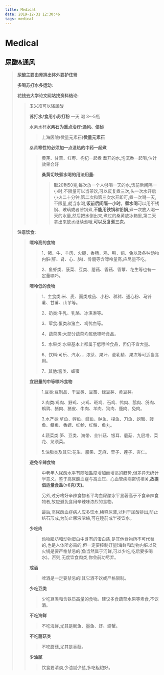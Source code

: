 ```yaml
---
title: Medical
date: 2019-12-31 12:30:46
tags: medical
---
```



# Medical

## 尿酸&通风


> **尿酸主要由肾排出体外要护住肾**
> 
> **多喝苏打水多运动:**
>
> **花钱去大学论文网站找资料结论:**
> > 玉米须可以降尿酸
> > 
> > **苏打水/食用小苏打粉**  一天 喝 3～5瓶
> > 
> > 水素水杯**水素石为重点治疗:通风、便秘**
> > > 上海医院(微量元素石)**微量元素石**
> > 
> > 桑黄**寒性的必须加一点温热的中药一起煮**
> > > 黄芪、甘草、红枣、枸杞一起煮
> > > 煮开的水,泡沉香一起喝,估计效果会好
> > > 
> > > **桑黄切块煮水喝的用法用量:**
> > > >  取20到50克,每次放一个人够喝一天的水,饭前后间隔一小时,不限量可以当茶饮,可以反复煮三次,头一次水开后小火二十分钟,第二次和第三次水开即可,煮一次喝一天,不限量,就当水喝,**饭前后间隔一小时**。**煮水喝**可以用不锈钢、玻璃或者砂锅煮,**不能用铁锅和铅锅**,煮一次放入喝一天的水量,然后把水倒出来,煮过的桑黄放冰箱里,第二天拿出来放水继续煮哦,**可以反复煮三次**。
> 
> 
> **注意饮食:**
> > **嘌呤高的食物**
> > > 1、猪、牛、羊肉、火腿、香肠、鸡、鸭、鹅、兔以及各种动物内脏(肝、肾、心、脑)、骨髓等含嘌呤量高,应尽量不吃。
> > > 
> > > 2、鱼虾类、菠菜、豆类、蘑菇、香菇、香蕈、花生等也有一定量嘌呤。
> > 
> > **嘌呤低的食物**
> > > 1、主食类:米、麦、面类成品、小粉、秫秫、通心粉、马铃薯、甘薯、山芋等。
> > > 
> > > 2、奶类:牛乳、乳酪、冰淇淋等。
> > > 
> > > 3、荤食:蛋类和猪血、鸡鸭血等。
> > > 
> > > 4、蔬菜类:大部分蔬菜均属低嘌呤食品。
> > > 
> > > 5、水果类:水果基本上都属于低嘌呤食品，但仍不宜大量。
> > > 
> > > 6、饮料:可乐、汽水、，浓茶、果汁、麦乳精、果冻等可适当食用。
> > > 
> > > 7、其他:酱类、蜂蜜
> > 
> > 
> > **宜限量的中等嘌呤食物**
> > > 1.豆类:豆制品、干豆类、豆苗、绿豆芽、黄豆芽。
> > > 
> > > 2.肉类:鸡肉、野鸡、火鸡、斑鸡、石鸡、鸭肉、鹅肉、鸽肉、鹌鹑、猪肉、猪皮、牛肉、羊肉、狗肉、鹿肉、兔肉。
> > > 
> > > 3.水产类:草鱼、鲤鱼、鳕鱼、鲈鱼、梭鱼、刀鱼、螃蟹、鳗鱼、鳝鱼、香螺、红鲙、红魽、鱼丸。
> > > 
> > > 4.蔬菜类:笋、豆类、海带、金针菇、银耳、蘑菇、九层塔、菜花、龙须菜。
> > > 
> > > 5.油脂类及其它:花生、腰果、芝麻、栗子、莲子、杏仁。
> > 
> > 
> > **避免辛辣食物**
> > > 中老年人尿酸水平有随嗜盐度增加而增高的趋势,但差异无统计学意义。鉴于高尿酸血症与高血压、心血管疾病密切相关,**故提倡适量食盐(≤6克/天)**。
> > > 
> > > 另外,过分嗜好辛辣食物者平均血尿酸水平显著高于不食辛辣食物者,故应避免食用辛辣味浓烈的食物。
> > > 
> > > 最后,高尿酸血症病人应多饮水,稀释尿液,以利于尿酸排出,防止结石形成,为防止尿液浓缩,可在睡前或半夜饮水。
> > 
> > 
> > **少吃肉**
> > > 动物脂肪和动物蛋白中含有的蛋白质,是其他食物所不可代替的,也是人体所必需的,但一定要控制好量!海鲜和动物内脏以及火锅是要严格禁忌的(鱼当然属于河鲜,可以少吃,吃后要多喝水)。否则,无度饮食肉类,你会前功尽弃。
> > 
> > 
> > **戒酒**
> > > 啤酒是一定要禁忌的!其它酒不饮或严格限制。
> > 
> > 
> > **少吃豆类**
> > > 少吃豆类和含铁质高量的食物。建议多食蔬菜水果等素食,不饮酒。
> > 
> > 
> > **不吃海鲜**
> > > 不吃海鲜,尤其是鱿鱼、墨鱼、虾、螃蟹。
> > 
> > 
> > **不吃蘑菇类**
> > > 不吃蘑菇,尤其是香菇。
> >
> > **少油腻**
> > > 饮食要清淡,少油腻少盐,多吃粗粮好。


